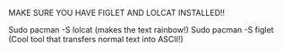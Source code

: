 MAKE SURE YOU HAVE FIGLET AND LOLCAT INSTALLED!!

Sudo pacman -S lolcat (makes the text rainbow!)
Sudo pacman -S figlet (Cool tool that transfers normal text into ASCII!)

